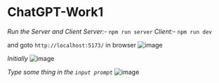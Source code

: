 ﻿# ChatGPT-Work1

_Run the Server and Client_
_Server:-_ `npm run server`
_Client:-_ `npm run dev`

and goto `http://localhost:5173/` in browser
![image](https://user-images.githubusercontent.com/125431497/220545916-f4d396de-6929-410e-94de-7be474de900a.png)


_Initially_
![image](https://user-images.githubusercontent.com/125431497/220547140-02688445-4232-494e-a50e-091f062b39c1.png)

_Type some thing in the `input prompt`_
![image](https://user-images.githubusercontent.com/125431497/220547671-fe5cbab3-691e-4bd5-9cc4-8a44f5259029.png)

